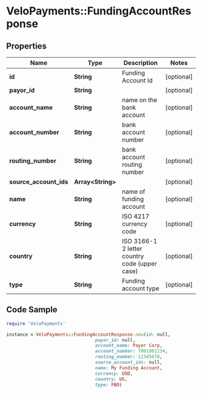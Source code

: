 # VeloPayments::FundingAccountResponse

## Properties

Name | Type | Description | Notes
------------ | ------------- | ------------- | -------------
**id** | **String** | Funding Account Id | [optional] 
**payor_id** | **String** |  | [optional] 
**account_name** | **String** | name on the bank account | [optional] 
**account_number** | **String** | bank account number | [optional] 
**routing_number** | **String** | bank account routing number | [optional] 
**source_account_ids** | **Array&lt;String&gt;** |  | [optional] 
**name** | **String** | name of funding account | [optional] 
**currency** | **String** | ISO 4217 currency code | [optional] 
**country** | **String** | ISO 3166-1 2 letter country code (upper case) | [optional] 
**type** | **String** | Funding account type | [optional] 

## Code Sample

```ruby
require 'VeloPayments'

instance = VeloPayments::FundingAccountResponse.new(id: null,
                                 payor_id: null,
                                 account_name: Payor Corp,
                                 account_number: 7001001234,
                                 routing_number: 12345678,
                                 source_account_ids: null,
                                 name: My Funding Account,
                                 currency: USD,
                                 country: US,
                                 type: FBO)
```


